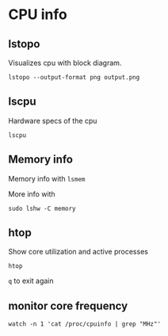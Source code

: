 # CPU info

## lstopo

Visualizes cpu with block diagram.

`lstopo --output-format png output.png`

## lscpu

Hardware specs of the cpu

`lscpu`

## Memory info

Memory info with `lsmem`

More info with

`sudo lshw -C memory`

## htop

Show core utilization and active processes

`htop`

`q` to exit again

## monitor core frequency

`watch -n 1 'cat /proc/cpuinfo | grep "MHz"'`
